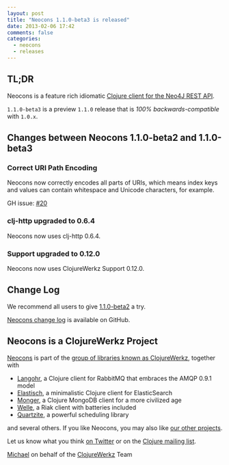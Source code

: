 ```yaml
---
layout: post
title: "Neocons 1.1.0-beta3 is released"
date: 2013-02-06 17:42
comments: false
categories:
  - neocons
  - releases
---
```

## TL;DR

Neocons is a feature rich idiomatic [Clojure client for the Neo4J REST API](http://clojureneo4j.info).

`1.1.0-beta3` is a preview `1.1.0` release that is *100% backwards-compatible* with `1.0.x`.



## Changes between Neocons 1.1.0-beta2 and 1.1.0-beta3

### Correct URI Path Encoding

Neocons now correctly encodes all parts of URIs, which means
index keys and values can contain whitespace and Unicode
characters, for example.

GH issue: [#20](https://github.com/michaelklishin/neocons/issues/20)

### clj-http upgraded to 0.6.4

Neocons now uses clj-http 0.6.4.

### Support upgraded to 0.12.0

Neocons now uses ClojureWerkz Support 0.12.0.



## Change Log

We recommend all users to give [1.1.0-beta2](https://clojars.org/clojurewerkz/neocons/versions/1.1.0-beta3) a try.

[Neocons change log](https://github.com/michaelklishin/neocons/blob/master/ChangeLog.md) is available on GitHub.



## Neocons is a ClojureWerkz Project

[Neocons](http://clojureneo4j.info) is part of the [group of libraries known as ClojureWerkz](http://clojurewerkz.org), together with

 * [Langohr](https://clojurerabbitmq.info), a Clojure client for RabbitMQ that embraces the AMQP 0.9.1 model
 * [Elastisch](https://clojureelasticsearch.info), a minimalistic Clojure client for ElasticSearch
 * [Monger](https://clojuremongodb.info), a Clojure MongoDB client for a more civilized age
 * [Welle](https://clojureriak.info), a Riak client with batteries included
 * [Quartzite](https://clojurequartz.info), a powerful scheduling library

and several others. If you like Neocons, you may also like [our other projects](http://clojurewerkz.org).

Let us know what you think [on Twitter](http://twitter.com/clojurewerkz) or on the [Clojure mailing list](https://groups.google.com/group/clojure).


[Michael](http://twitter.com/michaelklishin) on behalf of the [ClojureWerkz](http://clojurewerkz.org) Team

